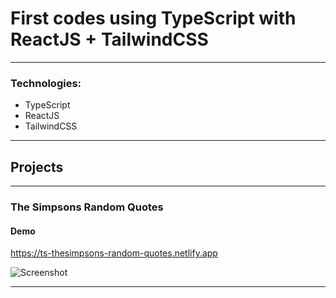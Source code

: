 # First codes using TypeScript with ReactJS + TailwindCSS
---
### Technologies:
- TypeScript
- ReactJS
- TailwindCSS
---
## Projects
---
### The Simpsons Random Quotes

#### Demo

https://ts-thesimpsons-random-quotes.netlify.app

![Screenshot](https://i.imgur.com/woTTlZ1.png)

---
